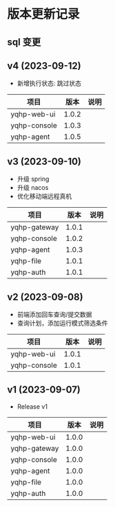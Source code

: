 # 版本更新记录

## sql 变更

## v4 (2023-09-12)

- 新增执行状态: 跳过状态

| 项目         | 版本  | 说明 |
| ------------ | ----- | ---- |
| yqhp-web-ui  | 1.0.2 |      |
| yqhp-console | 1.0.3 |      |
| yqhp-agent   | 1.0.5 |      |

## v3 (2023-09-10)

- 升级 spring
- 升级 nacos
- 优化移动端远程真机

| 项目         | 版本  | 说明 |
| ------------ | ----- | ---- |
| yqhp-gateway | 1.0.1 |      |
| yqhp-console | 1.0.2 |      |
| yqhp-agent   | 1.0.3 |      |
| yqhp-file    | 1.0.1 |      |
| yqhp-auth    | 1.0.1 |      |

## v2 (2023-09-08)

- 前端添加回车查询/提交数据
- 查询计划，添加运行模式筛选条件

| 项目         | 版本  | 说明 |
| ------------ | ----- | ---- |
| yqhp-web-ui  | 1.0.1 |      |
| yqhp-console | 1.0.1 |      |

## v1 (2023-09-07)

- Release v1

| 项目         | 版本  | 说明 |
| ------------ | ----- | ---- |
| yqhp-web-ui  | 1.0.0 |      |
| yqhp-gateway | 1.0.0 |      |
| yqhp-console | 1.0.0 |      |
| yqhp-agent   | 1.0.0 |      |
| yqhp-file    | 1.0.0 |      |
| yqhp-auth    | 1.0.0 |      |
